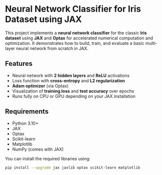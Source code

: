 # Neural Network Classifier for Iris Dataset using JAX

This project implements a **neural network classifier** for the classic **Iris dataset** using **JAX** and **Optax** for accelerated numerical computation and optimization. It demonstrates how to build, train, and evaluate a basic multi-layer neural network from scratch in JAX.

## Features
- Neural network with **2 hidden layers** and **ReLU** activations
- Loss function with **cross-entropy** and **L2 regularization**
- **Adam optimizer** (via Optax)
- Visualization of **training loss** and **test accuracy** over epochs
- Runs fully on CPU or GPU depending on your JAX installation

## Requirements
- Python 3.10+
- JAX
- Optax
- Scikit-learn
- Matplotlib
- NumPy (comes with JAX)
  
You can install the required libraries using:

```bash
pip install --upgrade jax jaxlib optax scikit-learn matplotlib

